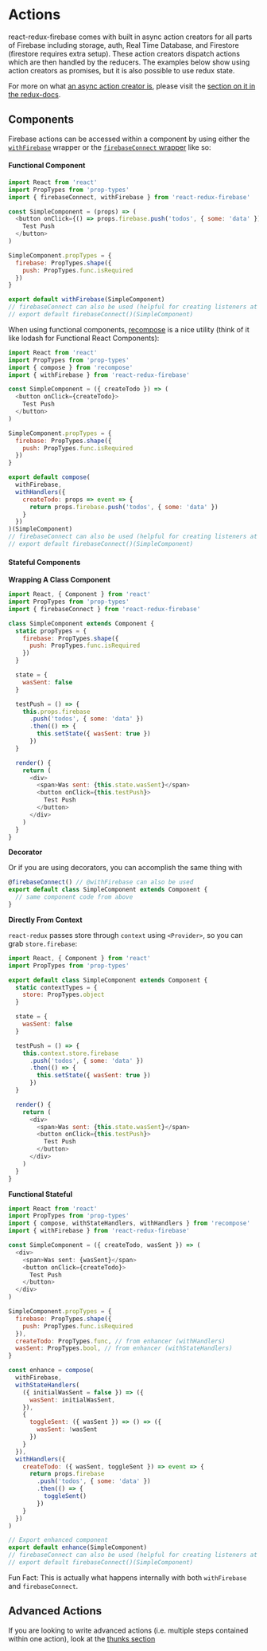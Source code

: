 # Actions

react-redux-firebase comes with built in async action creators for all parts of Firebase including storage, auth, Real Time Database, and Firestore (firestore requires extra setup). These action creators dispatch actions which are then handled by the reducers. The examples below show using action creators as promises, but it is also possible to use redux state.

For more on what [an async action creator is](http://redux.js.org/docs/advanced/AsyncActions.html#async-action-creators), please visit the [section on it in the redux-docs](http://redux.js.org/docs/advanced/AsyncActions.html#async-action-creators).

## Components
Firebase actions can be accessed within a component by using either the [`withFirebase`](/docs/api/withFirebase) wrapper or the [`firebaseConnect` wrapper](/docs/api/firebaseConnect) like so:

#### Functional Component
```js
import React from 'react'
import PropTypes from 'prop-types'
import { firebaseConnect, withFirebase } from 'react-redux-firebase'

const SimpleComponent = (props) => (
  <button onClick={() => props.firebase.push('todos', { some: 'data' })}>
    Test Push
  </button>
)

SimpleComponent.propTypes = {
  firebase: PropTypes.shape({
    push: PropTypes.func.isRequired
  })
}

export default withFirebase(SimpleComponent)
// firebaseConnect can also be used (helpful for creating listeners at the same time)
// export default firebaseConnect()(SimpleComponent)
```

When using functional components, [recompose](https://github.com/acdlite/recompose/blob/master/docs/API.md) is a nice utility (think of it like lodash for Functional React Components):

```js
import React from 'react'
import PropTypes from 'prop-types'
import { compose } from 'recompose'
import { withFirebase } from 'react-redux-firebase'

const SimpleComponent = ({ createTodo }) => (
  <button onClick={createTodo}>
    Test Push
  </button>
)

SimpleComponent.propTypes = {
  firebase: PropTypes.shape({
    push: PropTypes.func.isRequired
  })
}

export default compose(
  withFirebase,
  withHandlers({
    createTodo: props => event => {
      return props.firebase.push('todos', { some: 'data' })
    }
  })
)(SimpleComponent)
// firebaseConnect can also be used (helpful for creating listeners at the same time)
// export default firebaseConnect()(SimpleComponent)
```

#### Stateful Components

**Wrapping A Class Component**

```js
import React, { Component } from 'react'
import PropTypes from 'prop-types'
import { firebaseConnect } from 'react-redux-firebase'

class SimpleComponent extends Component {
  static propTypes = {
    firebase: PropTypes.shape({
      push: PropTypes.func.isRequired
    })
  }

  state = {
    wasSent: false
  }

  testPush = () => {
    this.props.firebase
      .push('todos', { some: 'data' })
      .then(() => {
        this.setState({ wasSent: true })
      })
  }

  render() {
    return (
      <div>
        <span>Was sent: {this.state.wasSent}</span>
        <button onClick={this.testPush}>
          Test Push
        </button>
      </div>
    )
  }
}
```

**Decorator**

Or if you are using decorators, you can accomplish the same thing with
```js
@firebaseConnect() // @withFirebase can also be used
export default class SimpleComponent extends Component {
  // same component code from above
}
```

**Directly From Context**

`react-redux` passes store through `context` using `<Provider>`, so you can grab `store.firebase`:

```js
import React, { Component } from 'react'
import PropTypes from 'prop-types'

export default class SimpleComponent extends Component {
  static contextTypes = {
    store: PropTypes.object
  }

  state = {
    wasSent: false
  }

  testPush = () => {
    this.context.store.firebase
      .push('todos', { some: 'data' })
      .then(() => {
        this.setState({ wasSent: true })
      })
  }

  render() {
    return (
      <div>
        <span>Was sent: {this.state.wasSent}</span>
        <button onClick={this.testPush}>
          Test Push
        </button>
      </div>
    )
  }
}
```

**Functional Stateful**

```js
import React from 'react'
import PropTypes from 'prop-types'
import { compose, withStateHandlers, withHandlers } from 'recompose'
import { withFirebase } from 'react-redux-firebase'

const SimpleComponent = ({ createTodo, wasSent }) => (
  <div>
    <span>Was sent: {wasSent}</span>
    <button onClick={createTodo}>
      Test Push
    </button>
  </div>
)

SimpleComponent.propTypes = {
  firebase: PropTypes.shape({
    push: PropTypes.func.isRequired
  }),
  createTodo: PropTypes.func, // from enhancer (withHandlers)
  wasSent: PropTypes.bool, // from enhancer (withStateHandlers)
}

const enhance = compose(
  withFirebase,
  withStateHandlers(
    ({ initialWasSent = false }) => ({
      wasSent: initialWasSent,
    }),
    {
      toggleSent: ({ wasSent }) => () => ({
        wasSent: !wasSent
      })
    }
  }),
  withHandlers({
    createTodo: ({ wasSent, toggleSent }) => event => {
      return props.firebase
        .push('todos', { some: 'data' })
        .then(() => {
          toggleSent()
        })
    }
  })
)

// Export enhanced component
export default enhance(SimpleComponent)
// firebaseConnect can also be used (helpful for creating listeners at the same time)
// export default firebaseConnect()(SimpleComponent)
```

Fun Fact: This is actually what happens internally with both `withFirebase` and `firebaseConnect`.

## Advanced Actions

If you are looking to write advanced actions (i.e. multiple steps contained within one action), look at the [thunks section](/docs/integrations/thunks.md)
